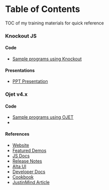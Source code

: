 # Table of Contents
TOC of my training materials for quick reference

### Knockout JS

#### Code
* [Sample programs using Knockout](https://github.com/anoopmd/knockout-samples)

#### Presentations
* [PPT Presentation](https://docs.google.com/presentation/d/1XBgJ8g4cop9seYHfUnOcdPmPVAVZ00FOD1Bb7iFo-z0/edit#slide=id.gc6f919934_0_0)

### Ojet v4.x

#### Code
* [Sample programs using OJET](https://github.com/anoopmd/ojet-starter)
* 

#### References
* [Website](http://www.oracle.com/webfolder/technetwork/jet/index.html)
* [Featured Demos](http://www.oracle.com/webfolder/ux/middleware/alta/featuredDemos.html)
* [JS Docs](http://www.oracle.com/webfolder/technetwork/jet/jsdocs/index.html)
* [Release Notes](http://www.oracle.com/webfolder/technetwork/jet/globalSupport-releaseNotes.html)
* [Alta UI](http://www.oracle.com/webfolder/ux/middleware/alta/index.html)
* [Developer Docs](https://docs.oracle.com/en/middleware/jet/5/develop/toc.htm)
* [Cookbook](http://www.oracle.com/webfolder/technetwork/jet/jetCookbook.html)
* [JustinMind Article](https://www.justinmind.com/blog/better-ui-prototyping-with-justinminds-oracle-alta-ui-kit/)
